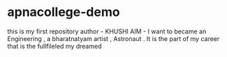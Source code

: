 # apnacollege-demo
this  is my first repository
author - KHUSHI
AIM - I want to became an Engineering , a bharatnatyam artist , Astronaut .
It is the part of my career that is the fullfileled my dreamed
